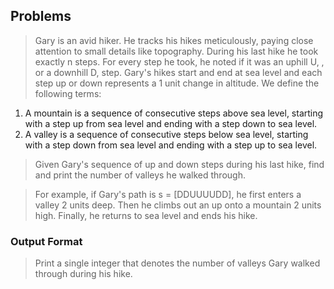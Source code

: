 ## Problems
> Gary is an avid hiker. He tracks his hikes meticulously, paying close attention to small details like topography. During his last hike he took exactly n steps. For every step he took, he noted if it was an uphill U, , or a downhill D,  step. Gary's hikes start and end at sea level and each step up or down represents a 1 unit change in altitude. We define the following terms:

1. A mountain is a sequence of consecutive steps above sea level, starting with a step up from sea level and ending with a step down to sea level.
2. A valley is a sequence of consecutive steps below sea level, starting with a step down from sea level and ending with a step up to sea level.

> Given Gary's sequence of up and down steps during his last hike, find and print the number of valleys he walked through.

> For example, if Gary's path is s = [DDUUUUDD], he first enters a valley 2 units deep. Then he climbs out an up onto a mountain 2 units high. Finally, he returns to sea level and ends his hike.

### Output Format
> Print a single integer that denotes the number of valleys Gary walked through during his hike.
